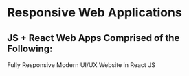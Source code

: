 # Responsive Web Applications

## JS + React Web Apps Comprised of the Following:

Fully Responsive Modern UI/UX Website in React JS